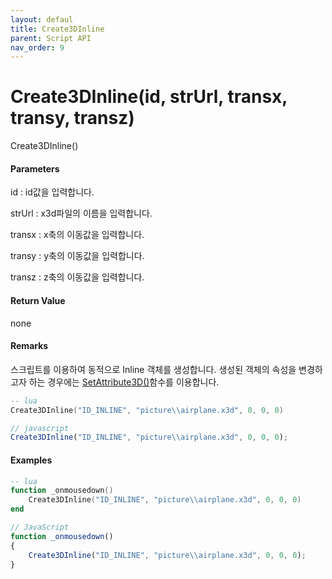 ```yaml
---
layout: defaul
title: Create3DInline
parent: Script API
nav_order: 9
---
```

# Create3DInline\(id, strUrl, transx, transy, transz\)

Create3DInline\(\)

#### Parameters

id : id값을 입력합니다.

strUrl : x3d파일의 이름을 입력합니다.

transx : x축의 이동값을 입력합니다.

transy : y축의 이동값을 입력합니다.

transz : z축의 이동값을 입력합니다.

#### Return Value

none

#### Remarks

스크립트를 이용하여 동적으로 Inline 객체를 생성합니다. 생성된 객체의 속성을 변경하고자 하는 경우에는 [SetAttribute3D\(\)](https://expnuni.gitbooks.io/enuspace/content/ScriptAPI/SetAttribute3D.html)함수를 이용합니다.

```lua
-- lua
Create3DInline("ID_INLINE", "picture\\airplane.x3d", 0, 0, 0)
```

```js
// javascript
Create3DInline("ID_INLINE", "picture\\airplane.x3d", 0, 0, 0);
```

#### 

#### Examples

```lua
-- lua
function _onmousedown()
    Create3DInline("ID_INLINE", "picture\\airplane.x3d", 0, 0, 0)
end
```

```js
// JavaScript
function _onmousedown()
{    
    Create3DInline("ID_INLINE", "picture\\airplane.x3d", 0, 0, 0);
}
```



